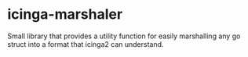 # icinga-marshaler

Small library that provides a utility function for easily marshalling any go struct into a format that icinga2 can understand.
